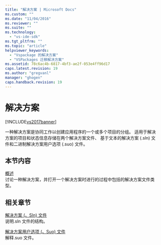 ```yaml
---
title: "解决方案 | Microsoft Docs"
ms.custom: ""
ms.date: "11/04/2016"
ms.reviewer: ""
ms.suite: ""
ms.technology: 
  - "vs-ide-sdk"
ms.tgt_pltfrm: ""
ms.topic: "article"
helpviewer_keywords: 
  - "Vspackage 的解决方案"
  - "VSPackages 迁移解决方案"
ms.assetid: 78c6ac4b-6817-4bf3-ae2f-053e4ff96d17
caps.latest.revision: 19
ms.author: "gregvanl"
manager: "ghogen"
caps.handback.revision: 19
---
```

# 解决方案
[!INCLUDE[vs2017banner](../../code-quality/includes/vs2017banner.md)]

一种解决方案是协同工作以创建应用程序的一个或多个项目的分组。 适用于解决方案的项目和状态信息存储在两个解决方案文件、 基于文本的解决方案 \(.sln\) 文件和二进制解决方案用户选项 \(.suo\) 文件。  
  
## 本节内容  
 [概述](../../extensibility/internals/solutions-overview.md)  
 讨论一种解决方案，并打开一个解决方案时进行的过程中包括的解决方案文件类型。  
  
## 相关章节  
 [解决方案 \(。Sln\) 文件](../../extensibility/internals/solution-dot-sln-file.md)  
 说明.sln 文件的结构。  
  
 [解决方案用户选项 \(。Suo\) 文件](../../extensibility/internals/solution-user-options-dot-suo-file.md)  
 解释.suo 文件。